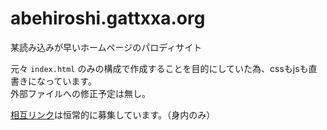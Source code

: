 # abehiroshi.gattxxa.org
某読み込みが早いホームページのパロディサイト  
  
元々 `index.html` のみの構成で作成することを目的にしていた為、cssもjsも直書きになっています。  
外部ファイルへの修正予定は無し。  

[相互リンク](https://abehiroshi.gattxxa.org/link.html)は恒常的に募集しています。（身内のみ）  

